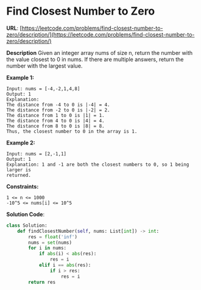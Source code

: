 # Find Closest Number to Zero
**URL**: [https://leetcode.com/problems/find-closest-number-to-zero/description/](https://leetcode.com/problems/find-closest-number-to-zero/description/)

**Description**
Given an integer array nums of size n, return the number with the value
closest to 0 in nums. If there are multiple answers, return the number with
the largest value.

 __Example 1:__
```
Input: nums = [-4,-2,1,4,8]
Output: 1
Explanation:
The distance from -4 to 0 is |-4| = 4.
The distance from -2 to 0 is |-2| = 2.
The distance from 1 to 0 is |1| = 1.
The distance from 4 to 0 is |4| = 4.
The distance from 8 to 0 is |8| = 8.
Thus, the closest number to 0 in the array is 1.
```

 __Example 2:__
```
Input: nums = [2,-1,1]
Output: 1
Explanation: 1 and -1 are both the closest numbers to 0, so 1 being larger is
returned.
```

 __Constraints:__
```
1 <= n <= 1000
-10^5 <= nums[i] <= 10^5
```

**Solution Code**:
```python
class Solution:
    def findClosestNumber(self, nums: List[int]) -> int:
        res = float('inf')
        nums = set(nums)
        for i in nums:
            if abs(i) < abs(res):
                res = i
            elif i == abs(res):
                if i > res:
                    res = i
        return res

```
